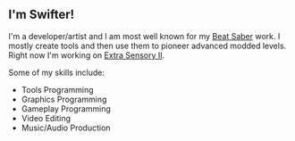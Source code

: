 ## I'm Swifter!

I'm a developer/artist and I am most well known for my [Beat Saber](https://beatsaver.com/profile/4284246) work. I mostly create tools and then use them to pioneer advanced modded levels. Right now I'm working on [Extra Sensory II](https://exsii.totalbs.dev/).

Some of my skills include:
- Tools Programming
- Graphics Programming
- Gameplay Programming
- Video Editing
- Music/Audio Production

<!--
**Swifter1243/Swifter1243** is a ✨ _special_ ✨ repository because its `README.md` (this file) appears on your GitHub profile.

Here are some ideas to get you started:

- 🔭 I’m currently working on ...
- 🌱 I’m currently learning ...
- 👯 I’m looking to collaborate on ...
- 🤔 I’m looking for help with ...
- 💬 Ask me about ...
- 📫 How to reach me: ...
- 😄 Pronouns: ...
- ⚡ Fun fact: ...
-->
